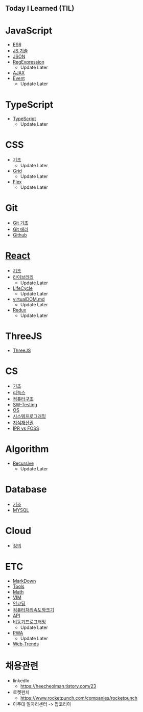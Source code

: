 ## Today I Learned (TIL)

# JavaScript
- [ES6](./JavaScript/ES6.md)
- [JS 기술](./JavaScript/skill.md)
- [JSON](./JavaScript/JSON.md)
- [RegExpression](./JavaScript/RegExp.md)
   - Update Later
- [AJAX](./JavaScript/AJAX.md)
- [Event](./JavaScript/event.md)
   - Update Later
# TypeScript
- [TypeScript](./TypeScript/사용법.md)
   - Update Later
# CSS
- [기초](./CSS/기초.md)
   - Update Later
- [Grid](./CSS/Grid.md)
   - Update Later
- [Flex](./CSS/Flex.md)
   - Update Later
# Git
- [Git 기초](./Git/기초.md)
- [Git 에러](./Git/에러.md)
- [Github](./Git/github.md)

# [React](./React/README.md)
- [기초](./React/Basic.md)
- [라이브러리](./React/라이브러리.md)
   - Update Later
- [LifeCycle](./React/LifeCycle.md)
   - Update Later
- [virtualDOM.md](./React/virtual-DOM.md)
   - Update Later
- [Redux](./React/Redux.md)
   - Update Later
# ThreeJS
- [ThreeJS](./ThreeJS/README.md)
# CS
- [기초](./CS/basic.md)
- [리눅스](./CS/Linux.md)
- [컴퓨터구조](./CS/컴퓨터구조/README.md)
- [SW-Testing](./CS/SW-Testing.md)
- [OS](./CS/시스템프로그래밍/OperatingSystems.md)
- [시스템프로그래밍](./CS/시스템프로그래밍/README.md)
- [지식재산권](./CS/오픈소스SW/IPR.md)
- [IPR vs FOSS](./CS/오픈소스SW/IPRvsFOSS.md)
# Algorithm
- [Recursive](./Algorithm/재귀.md)
   - Update Later
# Database
- [기초](./Database/종류.md)
- [MYSQL](./Database/MYSQL.md)

# Cloud
- [정의](./Cloud/README.md)
# ETC
- [MarkDown](./ETC/MarkDown.md)
- [Tools](./ETC/유용한-TooL.md)
- [Math](./ETC/수학지식.md)
- [VIM](./ETC/VIM.md)
- [인코딩](./ETC/인코딩.md)
- [컴퓨터처리속도와크기](./ETC/처리속도및사이즈.md)
- [API](./ETC/API.md)
- [비동기프로그래밍](./ETC/비동기프로그래밍.md)
   - Update Later
- [PWA](./ETC/PWA.md)
   - Update Later
- [Web-Trends](./ETC/Web-Trends.md)

# 채용관련

- linkedIn
   - https://heecheolman.tistory.com/23
- 로켓펀치
   - https://www.rocketpunch.com/companies/rocketpunch
- 아주대 일자리센터 -> 잡코리아
